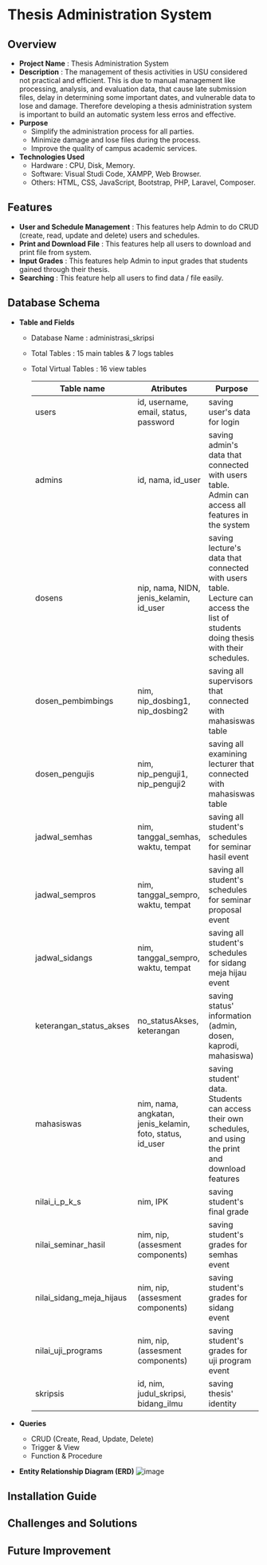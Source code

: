 # Thesis Administration System 

## Overview 
- **Project Name** : Thesis Administration System 
- **Description** :
  The management of thesis activities in USU considered not practical and efficient. This is due to manual management like processing, analysis, and evaluation data, that cause late submission files, delay in determining some important dates, and vulnerable data to lose and damage. Therefore developing a thesis administration system is important to build an automatic system less erros and effective. 
- **Purpose**
    - Simplify the administration process for all parties.
    - Minimize damage and lose files during the process.
    - Improve the quality of campus academic services. 
- **Technologies Used**
    - Hardware : CPU, Disk, Memory.
    - Software: Visual Studi Code, XAMPP, Web Browser.
    - Others: HTML, CSS, JavaScript, Bootstrap, PHP, Laravel, Composer. 
## Features 
- **User and Schedule Management** : This features help Admin to do CRUD (create, read, update and delete) users and schedules. 
- **Print and Download File** : This features help all users to download and print file from system. 
- **Input Grades** : This features help Admin to input grades that students gained through their thesis. 
- **Searching** : This feature help all users to find data / file easily. 
## Database Schema 
- **Table and Fields**
    - Database Name : administrasi_skripsi
    - Total Tables : 15 main tables & 7 logs tables
    - Total Virtual Tables : 16 view tables
      

      | Table name | Atributes | Purpose |
      | ---------- | --------- | ------- |
      | users | id, username, email, status, password | saving user's data for login |
      | admins | id, nama, id_user |saving admin's data that connected with users table. Admin can access all features in the system|
      | dosens | nip, nama, NIDN, jenis_kelamin, id_user | saving lecture's data that connected with users table. Lecture can access the list of students doing thesis with their schedules.|
      | dosen_pembimbings | nim, nip_dosbing1, nip_dosbing2 | saving all supervisors that connected with mahasiswas table |
      | dosen_pengujis | nim, nip_penguji1, nip_penguji2 | saving all examining lecturer that connected with mahasiswas table |
      | jadwal_semhas | nim, tanggal_semhas, waktu, tempat | saving all student's schedules for seminar hasil event |
      | jadwal_sempros | nim, tanggal_sempro, waktu, tempat | saving all student's schedules for seminar proposal event |
      | jadwal_sidangs | nim, tanggal_sempro, waktu, tempat | saving all student's schedules for sidang meja hijau event |
      | keterangan_status_akses | no_statusAkses, keterangan | saving status' information (admin, dosen, kaprodi, mahasiswa) |
      | mahasiswas | nim, nama, angkatan, jenis_kelamin, foto, status, id_user | saving student' data. Students can access their own schedules, and using the print and download features |
      | nilai_i_p_k_s | nim, IPK | saving student's final grade |
      | nilai_seminar_hasil | nim, nip, (assesment components) | saving student's grades for semhas event |
      | nilai_sidang_meja_hijaus | nim, nip, (assesment components) | saving student's grades for sidang event |
      | nilai_uji_programs | nim, nip, (assesment components) | saving student's grades for uji program event |
      | skripsis | id, nim, judul_skripsi, bidang_ilmu | saving thesis' identity |

- **Queries**
    - CRUD (Create, Read, Update, Delete)
    - Trigger & View
    - Function & Procedure
- **Entity Relationship Diagram (ERD)**
  ![image](https://github.com/user-attachments/assets/330bc193-bb76-4bee-ac13-c9f3b75527c7)
## Installation Guide 
## Challenges and Solutions 
## Future Improvement
